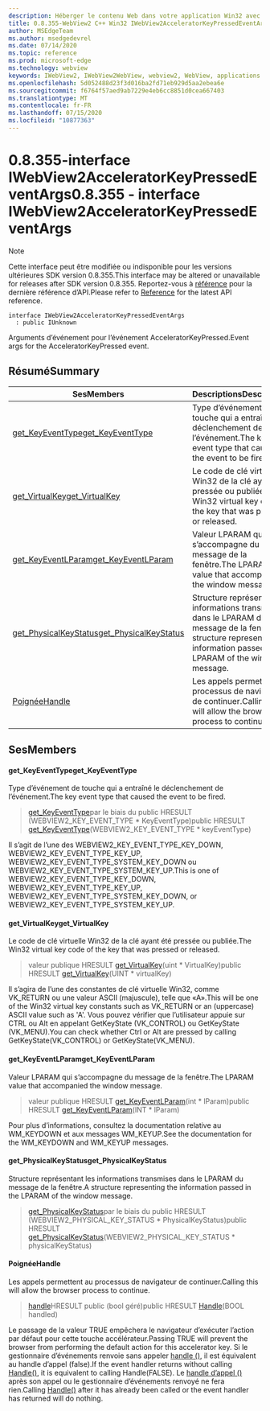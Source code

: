 ```yaml
---
description: Héberger le contenu Web dans votre application Win32 avec le contrôle Microsoft Edge WebView2
title: 0.8.355-WebView2 C++ Win32 IWebView2AcceleratorKeyPressedEventArgs
author: MSEdgeTeam
ms.author: msedgedevrel
ms.date: 07/14/2020
ms.topic: reference
ms.prod: microsoft-edge
ms.technology: webview
keywords: IWebView2, IWebView2WebView, webview2, WebView, applications Win32, Win32, Edge
ms.openlocfilehash: 5d052488d23f3d016ba2fd71eb929d5aa2ebea6e
ms.sourcegitcommit: f6764f57aed9ab7229e4eb6cc8851d0cea667403
ms.translationtype: MT
ms.contentlocale: fr-FR
ms.lasthandoff: 07/15/2020
ms.locfileid: "10877363"
---
```

# <span data-ttu-id="fc5c0-104">0.8.355-interface IWebView2AcceleratorKeyPressedEventArgs</span><span class="sxs-lookup"><span data-stu-id="fc5c0-104">0.8.355 - interface IWebView2AcceleratorKeyPressedEventArgs</span></span> 

> [!NOTE]
> <span data-ttu-id="fc5c0-105">Cette interface peut être modifiée ou indisponible pour les versions ultérieures SDK version 0.8.355.</span><span class="sxs-lookup"><span data-stu-id="fc5c0-105">This interface may be altered or unavailable for releases after SDK version 0.8.355.</span></span> <span data-ttu-id="fc5c0-106">Reportez-vous à [référence](../../../webview2-api-reference.md) pour la dernière référence d’API.</span><span class="sxs-lookup"><span data-stu-id="fc5c0-106">Please refer to [Reference](../../../webview2-api-reference.md) for the latest API reference.</span></span>

```
interface IWebView2AcceleratorKeyPressedEventArgs
  : public IUnknown
```

<span data-ttu-id="fc5c0-107">Arguments d’événement pour l’événement AcceleratorKeyPressed.</span><span class="sxs-lookup"><span data-stu-id="fc5c0-107">Event args for the AcceleratorKeyPressed event.</span></span>

## <span data-ttu-id="fc5c0-108">Résumé</span><span class="sxs-lookup"><span data-stu-id="fc5c0-108">Summary</span></span>

 <span data-ttu-id="fc5c0-109">Ses</span><span class="sxs-lookup"><span data-stu-id="fc5c0-109">Members</span></span>                        | <span data-ttu-id="fc5c0-110">Descriptions</span><span class="sxs-lookup"><span data-stu-id="fc5c0-110">Descriptions</span></span>
--------------------------------|---------------------------------------------
[<span data-ttu-id="fc5c0-111">get_KeyEventType</span><span class="sxs-lookup"><span data-stu-id="fc5c0-111">get_KeyEventType</span></span>](#get_keyeventtype) | <span data-ttu-id="fc5c0-112">Type d’événement de touche qui a entraîné le déclenchement de l’événement.</span><span class="sxs-lookup"><span data-stu-id="fc5c0-112">The key event type that caused the event to be fired.</span></span>
[<span data-ttu-id="fc5c0-113">get_VirtualKey</span><span class="sxs-lookup"><span data-stu-id="fc5c0-113">get_VirtualKey</span></span>](#get_virtualkey) | <span data-ttu-id="fc5c0-114">Le code de clé virtuelle Win32 de la clé ayant été pressée ou publiée.</span><span class="sxs-lookup"><span data-stu-id="fc5c0-114">The Win32 virtual key code of the key that was pressed or released.</span></span>
[<span data-ttu-id="fc5c0-115">get_KeyEventLParam</span><span class="sxs-lookup"><span data-stu-id="fc5c0-115">get_KeyEventLParam</span></span>](#get_keyeventlparam) | <span data-ttu-id="fc5c0-116">Valeur LPARAM qui s’accompagne du message de la fenêtre.</span><span class="sxs-lookup"><span data-stu-id="fc5c0-116">The LPARAM value that accompanied the window message.</span></span>
[<span data-ttu-id="fc5c0-117">get_PhysicalKeyStatus</span><span class="sxs-lookup"><span data-stu-id="fc5c0-117">get_PhysicalKeyStatus</span></span>](#get_physicalkeystatus) | <span data-ttu-id="fc5c0-118">Structure représentant les informations transmises dans le LPARAM du message de la fenêtre.</span><span class="sxs-lookup"><span data-stu-id="fc5c0-118">A structure representing the information passed in the LPARAM of the window message.</span></span>
[<span data-ttu-id="fc5c0-119">Poignée</span><span class="sxs-lookup"><span data-stu-id="fc5c0-119">Handle</span></span>](#handle) | <span data-ttu-id="fc5c0-120">Les appels permettent au processus de navigateur de continuer.</span><span class="sxs-lookup"><span data-stu-id="fc5c0-120">Calling this will allow the browser process to continue.</span></span>

## <span data-ttu-id="fc5c0-121">Ses</span><span class="sxs-lookup"><span data-stu-id="fc5c0-121">Members</span></span>

#### <span data-ttu-id="fc5c0-122">get_KeyEventType</span><span class="sxs-lookup"><span data-stu-id="fc5c0-122">get_KeyEventType</span></span> 

<span data-ttu-id="fc5c0-123">Type d’événement de touche qui a entraîné le déclenchement de l’événement.</span><span class="sxs-lookup"><span data-stu-id="fc5c0-123">The key event type that caused the event to be fired.</span></span>

> <span data-ttu-id="fc5c0-124">[get_KeyEventType](#get_keyeventtype)par le biais du public HRESULT (WEBVIEW2_KEY_EVENT_TYPE \* KeyEventType)</span><span class="sxs-lookup"><span data-stu-id="fc5c0-124">public HRESULT [get_KeyEventType](#get_keyeventtype)(WEBVIEW2_KEY_EVENT_TYPE \* keyEventType)</span></span>

<span data-ttu-id="fc5c0-125">Il s’agit de l’une des WEBVIEW2_KEY_EVENT_TYPE_KEY_DOWN, WEBVIEW2_KEY_EVENT_TYPE_KEY_UP, WEBVIEW2_KEY_EVENT_TYPE_SYSTEM_KEY_DOWN ou WEBVIEW2_KEY_EVENT_TYPE_SYSTEM_KEY_UP.</span><span class="sxs-lookup"><span data-stu-id="fc5c0-125">This is one of WEBVIEW2_KEY_EVENT_TYPE_KEY_DOWN, WEBVIEW2_KEY_EVENT_TYPE_KEY_UP, WEBVIEW2_KEY_EVENT_TYPE_SYSTEM_KEY_DOWN, or WEBVIEW2_KEY_EVENT_TYPE_SYSTEM_KEY_UP.</span></span>

#### <span data-ttu-id="fc5c0-126">get_VirtualKey</span><span class="sxs-lookup"><span data-stu-id="fc5c0-126">get_VirtualKey</span></span> 

<span data-ttu-id="fc5c0-127">Le code de clé virtuelle Win32 de la clé ayant été pressée ou publiée.</span><span class="sxs-lookup"><span data-stu-id="fc5c0-127">The Win32 virtual key code of the key that was pressed or released.</span></span>

> <span data-ttu-id="fc5c0-128">valeur publique HRESULT [get_VirtualKey](#get_virtualkey)(uint \* VirtualKey)</span><span class="sxs-lookup"><span data-stu-id="fc5c0-128">public HRESULT [get_VirtualKey](#get_virtualkey)(UINT \* virtualKey)</span></span>

<span data-ttu-id="fc5c0-129">Il s’agira de l’une des constantes de clé virtuelle Win32, comme VK_RETURN ou une valeur ASCII (majuscule), telle que «A».</span><span class="sxs-lookup"><span data-stu-id="fc5c0-129">This will be one of the Win32 virtual key constants such as VK_RETURN or an (uppercase) ASCII value such as 'A'.</span></span> <span data-ttu-id="fc5c0-130">Vous pouvez vérifier que l’utilisateur appuie sur CTRL ou Alt en appelant GetKeyState (VK_CONTROL) ou GetKeyState (VK_MENU).</span><span class="sxs-lookup"><span data-stu-id="fc5c0-130">You can check whether Ctrl or Alt are pressed by calling GetKeyState(VK_CONTROL) or GetKeyState(VK_MENU).</span></span>

#### <span data-ttu-id="fc5c0-131">get_KeyEventLParam</span><span class="sxs-lookup"><span data-stu-id="fc5c0-131">get_KeyEventLParam</span></span> 

<span data-ttu-id="fc5c0-132">Valeur LPARAM qui s’accompagne du message de la fenêtre.</span><span class="sxs-lookup"><span data-stu-id="fc5c0-132">The LPARAM value that accompanied the window message.</span></span>

> <span data-ttu-id="fc5c0-133">valeur publique HRESULT [get_KeyEventLParam](#get_keyeventlparam)(int \* lParam)</span><span class="sxs-lookup"><span data-stu-id="fc5c0-133">public HRESULT [get_KeyEventLParam](#get_keyeventlparam)(INT \* lParam)</span></span>

<span data-ttu-id="fc5c0-134">Pour plus d’informations, consultez la documentation relative au WM_KEYDOWN et aux messages WM_KEYUP.</span><span class="sxs-lookup"><span data-stu-id="fc5c0-134">See the documentation for the WM_KEYDOWN and WM_KEYUP messages.</span></span>

#### <span data-ttu-id="fc5c0-135">get_PhysicalKeyStatus</span><span class="sxs-lookup"><span data-stu-id="fc5c0-135">get_PhysicalKeyStatus</span></span> 

<span data-ttu-id="fc5c0-136">Structure représentant les informations transmises dans le LPARAM du message de la fenêtre.</span><span class="sxs-lookup"><span data-stu-id="fc5c0-136">A structure representing the information passed in the LPARAM of the window message.</span></span>

> <span data-ttu-id="fc5c0-137">[get_PhysicalKeyStatus](#get_physicalkeystatus)par le biais du public HRESULT (WEBVIEW2_PHYSICAL_KEY_STATUS \* PhysicalKeyStatus)</span><span class="sxs-lookup"><span data-stu-id="fc5c0-137">public HRESULT [get_PhysicalKeyStatus](#get_physicalkeystatus)(WEBVIEW2_PHYSICAL_KEY_STATUS \* physicalKeyStatus)</span></span>

#### <span data-ttu-id="fc5c0-138">Poignée</span><span class="sxs-lookup"><span data-stu-id="fc5c0-138">Handle</span></span> 

<span data-ttu-id="fc5c0-139">Les appels permettent au processus de navigateur de continuer.</span><span class="sxs-lookup"><span data-stu-id="fc5c0-139">Calling this will allow the browser process to continue.</span></span>

> <span data-ttu-id="fc5c0-140">[handle](#handle)HRESULT public (bool géré)</span><span class="sxs-lookup"><span data-stu-id="fc5c0-140">public HRESULT [Handle](#handle)(BOOL handled)</span></span>

<span data-ttu-id="fc5c0-141">Le passage de la valeur TRUE empêchera le navigateur d’exécuter l’action par défaut pour cette touche accélérateur.</span><span class="sxs-lookup"><span data-stu-id="fc5c0-141">Passing TRUE will prevent the browser from performing the default action for this accelerator key.</span></span> <span data-ttu-id="fc5c0-142">Si le gestionnaire d’événements renvoie sans appeler [handle ()](#handle), il est équivalent au handle d’appel (false).</span><span class="sxs-lookup"><span data-stu-id="fc5c0-142">If the event handler returns without calling [Handle()](#handle), it is equivalent to calling Handle(FALSE).</span></span> <span data-ttu-id="fc5c0-143">Le [handle d’appel ()](#handle) après son appel ou le gestionnaire d’événements renvoyé ne fera rien.</span><span class="sxs-lookup"><span data-stu-id="fc5c0-143">Calling [Handle()](#handle) after it has already been called or the event handler has returned will do nothing.</span></span>

